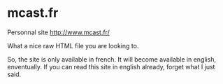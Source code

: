 # mcast.fr
Personnal site
http://www.mcast.fr/

What a nice raw HTML file you are looking to.

So, the site is only available in french. It will become available in english, enventually.
If you can read this site in english already, forget what I just said.
